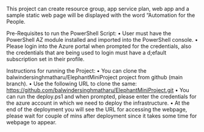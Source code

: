 This project can create resource group, app service plan, web app and a sample static web page will be displayed with the word “Automation for the People.

Pre-Requisites to run the PowerShell Script:
•	User must have the PowerShell AZ module installed and imported into the PowerShell console.
•	Please login into the Azure portal when prompted for the credentials, also the credentials that are being used to login must have a d;efault subscription set in their profile.

Instructions for running the Project:
•	You can clone the balwindersinghmatharu/ElephantMiniProject project from github (main branch).
•	Use the following URL to clone the same:
https://github.com/balwindersinghmatharu/ElephantMiniProject.git
•	You can run the deploy.ps1 and when prompted, please enter the credentials for the azure account in which we need to deploy the infrastructure.
•	At the end of the deployment you will see the URL for accessing the webpage, please wait for couple of mins after deployment since it takes some time for webpage to appear.
